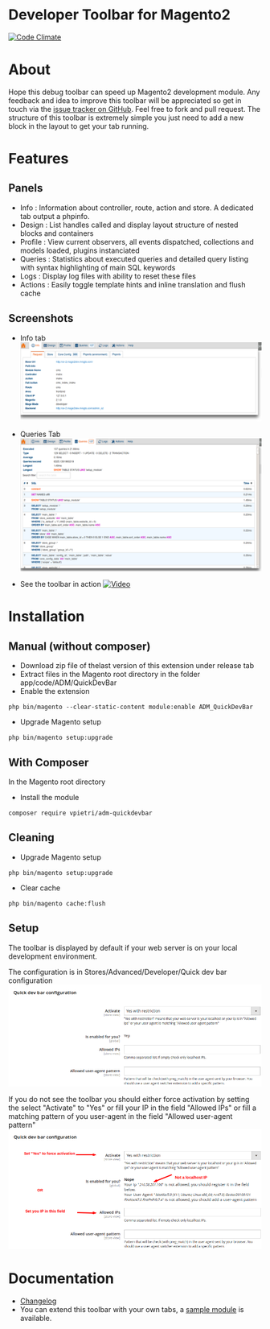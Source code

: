 Developer Toolbar for Magento2
====================================

[![Code Climate](https://codeclimate.com/github/vpietri/magento2-developer-quickdevbar/badges/gpa.svg)](https://codeclimate.com/github/vpietri/magento2-developer-quickdevbar)



# About

Hope this debug toolbar can speed up Magento2 development module. Any feedback and idea to improve this toolbar will be appreciated so get in touch via the [issue tracker on GitHub](https://github.com/vpietri/magento2-developer-quickdevbar/issues). Feel free to fork and pull request.
The structure of this toolbar is extremely simple you just need to add a new block in the layout to get your tab running.

# Features

## Panels

- Info : Information about controller, route, action and store. A dedicated tab output a phpinfo.
- Design : List handles called and display layout structure of nested blocks and containers
- Profile : View current observers, all events dispatched, collections and models loaded, plugins instanciated
- Queries :  Statistics about executed queries and detailed query listing with syntax highlighting of main SQL keywords
- Logs : Display log files with ability to reset these files
- Actions : Easily toggle template hints and inline translation and flush cache

## Screenshots

- Info tab
![](doc/images/qdb_screen_request.png)

- Queries Tab
![](doc/images/qdb_screen_queries.png)

- See the toolbar in action
[![Video](http://i.imgur.com/igZ0Up6.png)](https://www.youtube.com/watch?v=7p2Y_dqBfCM)

# Installation

## Manual (without composer)

- Download zip file of thelast version of this extension under release tab
- Extract files in the Magento root directory in the folder app/code/ADM/QuickDevBar
- Enable the extension
```
php bin/magento --clear-static-content module:enable ADM_QuickDevBar
```
- Upgrade Magento setup
```
php bin/magento setup:upgrade
```

## With Composer

In the Magento root directory

- Install the module
```
composer require vpietri/adm-quickdevbar
```

## Cleaning

- Upgrade Magento setup
```
php bin/magento setup:upgrade
```

- Clear cache
```
php bin/magento cache:flush
```

## Setup

The toolbar is displayed by default if your web server is on your local development environment.

The configuration is in  Stores/Advanced/Developer/Quick dev bar configuration
![](doc/images/qdb_screen_config_ok.png)

If you do not see the toolbar you should either force activation by setting the select "Activate" to "Yes" or fill your IP in the field "Allowed IPs" or fill a matching pattern of you user-agent in the field "Allowed user-agent pattern" 
![](doc/images/qdb_screen_config_ko.png)

# Documentation

- [Changelog](doc/Changelog.md)
- You can extend this toolbar with your own tabs, a [sample module](https://github.com/vpietri/magento2-brandnew_quikdevsample) is available.
